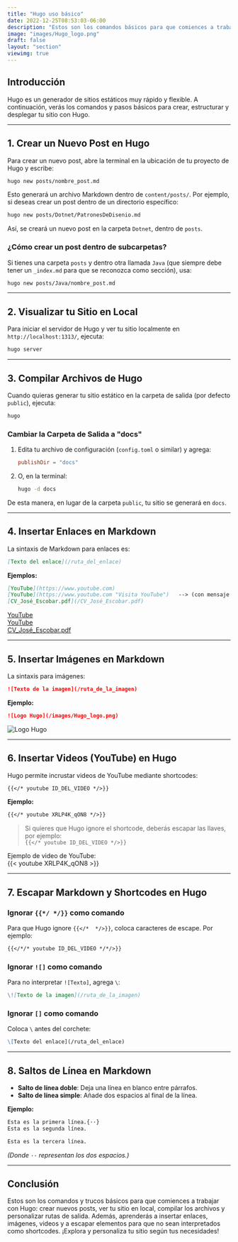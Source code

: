 ```yaml
---
title: "Hugo uso básico"
date: 2022-12-25T08:53:03-06:00
description: "Estos son los comandos básicos para que comiences a trabajar con Hugo."
image: "images/Hugo_logo.png"
draft: false
layout: "section"
viewimg: true
---
```


## Introducción

Hugo es un generador de sitios estáticos muy rápido y flexible. A continuación, verás los comandos y pasos básicos para crear, estructurar y desplegar tu sitio con Hugo.

---

## 1. Crear un Nuevo Post en Hugo

Para crear un nuevo post, abre la terminal en la ubicación de tu proyecto de Hugo y escribe:

```bash
hugo new posts/nombre_post.md
```

Esto generará un archivo Markdown dentro de `content/posts/`. Por ejemplo, si deseas crear un post dentro de un directorio específico:

```bash
hugo new posts/Dotnet/PatronesDeDisenio.md
```

Así, se creará un nuevo post en la carpeta `Dotnet`, dentro de `posts`.

### ¿Cómo crear un post dentro de subcarpetas?

Si tienes una carpeta `posts` y dentro otra llamada `Java` (que siempre debe tener un `_index.md` para que se reconozca como sección), usa:

```bash
hugo new posts/Java/nombre_post.md
```

---

## 2. Visualizar tu Sitio en Local

Para iniciar el servidor de Hugo y ver tu sitio localmente en `http://localhost:1313/`, ejecuta:

```bash
hugo server
```

---

## 3. Compilar Archivos de Hugo

Cuando quieras generar tu sitio estático en la carpeta de salida (por defecto `public`), ejecuta:

```bash
hugo
```

### Cambiar la Carpeta de Salida a "docs"

1. Edita tu archivo de configuración (`config.toml` o similar) y agrega:
   ```toml
   publishDir = "docs"
   ```
2. O, en la terminal:
   ```bash
   hugo -d docs
   ```

De esta manera, en lugar de la carpeta `public`, tu sitio se generará en `docs`.

---

## 4. Insertar Enlaces en Markdown

La sintaxis de Markdown para enlaces es:

```markdown
[Texto del enlace](/ruta_del_enlace)
```

**Ejemplos:**

```markdown
[YouTube](https://www.youtube.com)
[YouTube](https://www.youtube.com "Visita YouTube")   --> (con mensaje al pasar el ratón)
[CV_José_Escobar.pdf](/CV_José_Escobar.pdf)
```

[YouTube](https://www.youtube.com)  
[YouTube](https://www.youtube.com "Visita YouTube")  
[CV_José_Escobar.pdf](/CV_José_Escobar.pdf)  


---

## 5. Insertar Imágenes en Markdown

La sintaxis para imágenes:

```markdown
![Texto de la imagen](/ruta_de_la_imagen)
```

**Ejemplo:**

```markdown
![Logo Hugo](/images/Hugo_logo.png)
```
![Logo Hugo](/images/Hugo_logo.png)

---

## 6. Insertar Videos (YouTube) en Hugo

Hugo permite incrustar videos de YouTube mediante shortcodes:

```markdown
{{</* youtube ID_DEL_VIDEO */>}}
```

**Ejemplo:**

```markdown
{{</* youtube XRLP4K_qON8 */>}}
```

> Si quieres que Hugo ignore el shortcode, deberás escapar las llaves, por ejemplo:  
> `{{</* youtube ID_DEL_VIDEO */>}}`

Ejemplo de video de YouTube:  
{{< youtube XRLP4K_qON8 >}}

---

## 7. Escapar Markdown y Shortcodes en Hugo

### Ignorar `{{*/ */}}` como comando

Para que Hugo ignore `{{</*  */>}}`, coloca caracteres de escape. Por ejemplo:

```markdown
{{</*/* youtube ID_DEL_VIDEO */*/>}}
```

### Ignorar `![]` como comando

Para no interpretar `![Texto]`, agrega `\`:

```markdown
\![Texto de la imagen](/ruta_de_la_imagen)
```

### Ignorar `[]` como comando

Coloca `\` antes del corchete:

```markdown
\[Texto del enlace](/ruta_del_enlace)
```

---

## 8. Saltos de Línea en Markdown

- **Salto de línea doble**: Deja una línea en blanco entre párrafos.
- **Salto de línea simple**: Añade dos espacios al final de la línea.

**Ejemplo:**

```markdown
Esta es la primera línea.{··}  
Esta es la segunda línea.

Esta es la tercera línea.
```
*(Donde `··` representan los dos espacios.)*

---

## Conclusión

Estos son los comandos y trucos básicos para que comiences a trabajar con Hugo: crear nuevos posts, ver tu sitio en local, compilar los archivos y personalizar rutas de salida. Además, aprenderás a insertar enlaces, imágenes, videos y a escapar elementos para que no sean interpretados como shortcodes. ¡Explora y personaliza tu sitio según tus necesidades!
